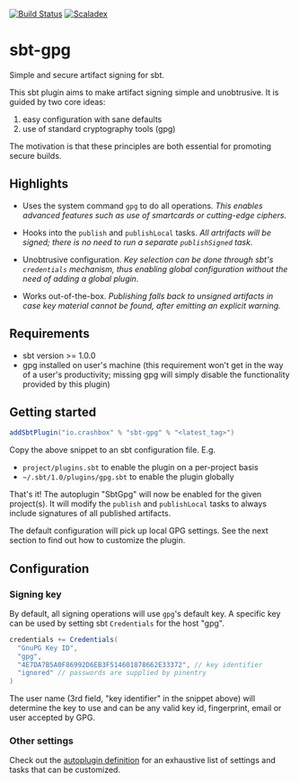 [![Build Status](https://travis-ci.org/jodersky/sbt-gpg.svg?branch=master)](https://travis-ci.org/jodersky/sbt-gpg)
[![Scaladex](https://index.scala-lang.org/jodersky/sbt-gpg/latest.svg)](https://index.scala-lang.org/jodersky/sbt-gpg)

# sbt-gpg

Simple and secure artifact signing for sbt.

This sbt plugin aims to make artifact signing simple and
unobtrusive. It is guided by two core ideas:

1. easy configuration with sane defaults
2. use of standard cryptography tools (gpg)

The motivation is that these principles are both essential for
promoting secure builds.

## Highlights

- Uses the system command `gpg` to do all operations. *This enables
  advanced features such as use of smartcards or cutting-edge
  ciphers.*

- Hooks into the `publish` and `publishLocal` tasks. *All artrifacts
  will be signed; there is no need to run a separate `publishSigned`
  task.*

- Unobtrusive configuration. *Key selection can be done through sbt's
  `credentials` mechanism, thus enabling global configuration without
  the need of adding a global plugin.*

- Works out-of-the-box. *Publishing falls back to unsigned artifacts
  in case key material cannot be found, after emitting an explicit
  warning.*
  
## Requirements

- sbt version >= 1.0.0
- gpg installed on user's machine (this requirement won't get in the
  way of a user's productivity; missing gpg will simply disable the
  functionality provided by this plugin)

## Getting started
```scala
addSbtPlugin("io.crashbox" % "sbt-gpg" % "<latest_tag>")
```
Copy the above snippet to an sbt configuration file. E.g.

- `project/plugins.sbt` to enable the plugin on a per-project basis
- `~/.sbt/1.0/plugins/gpg.sbt` to enable the plugin globally

That's it! The autoplugin "SbtGpg" will now be enabled for the given
project(s). It will modify the `publish` and `publishLocal` tasks to
always include signatures of all published artifacts.

The default configuration will pick up local GPG settings. See the
next section to find out how to customize the plugin.

## Configuration

### Signing key
By default, all signing operations will use `gpg`'s default key. A
specific key can be used by setting sbt `Credentials` for the host
"gpg".

```scala
credentials += Credentials(
  "GnuPG Key ID",
  "gpg",
  "4E7DA7B5A0F86992D6EB3F514601878662E33372", // key identifier
  "ignored" // passwords are supplied by pinentry
)
```

The user name (3rd field, "key identifier" in the snippet above) will
determine the key to use and can be any valid key id, fingerprint,
email or user accepted by GPG.

### Other settings
Check out the [autoplugin definition](src/main/scala/SbtGpg.scala) for
an exhaustive list of settings and tasks that can be customized.
